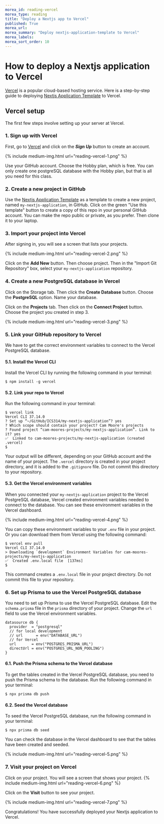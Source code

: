 ```yaml
---
morea_id: reading-vercel
morea_type: reading
title: "Deploy a Nextjs app to Vercel"
published: True
morea_url:
morea_summary: "Deploy nextjs-application-template to Vercel"
morea_labels:
morea_sort_order: 10
---
```


# How to deploy a Nextjs application to Vercel

[Vercel](https://vercel.com/) is a popular cloud-based hosting service.  Here is a step-by-step guide to deploying [Nextjs Application Template](https://ics-software-engineering.github.io/nextjs-application-template/) to Vercel.

## Vercel setup

The first few steps involve setting up your server at Vercel.

### 1. Sign up with Vercel

First, go to [Vercel](https://vercel.com/) and click on the _**Sign Up**_ button to create an account.

{% include medium-img.html url="reading-vercel-1.png" %}

Use your GitHub account. Choose the Hobby plan, which is free. You can only create one postgreSQL database with the Hobby plan, but that is all you need for this class.

### 2. Create a new project in GitHub

Use the [Nextjs Application Template](https://github.com/ics-software-engineering/nextjs-application-template) as a template to create a new project, named `my-nextjs-application`, in GitHub.  Click on the green "Use this template" button to create a copy of this repo in your personal GitHub account. You can make the repo public or private, as you prefer. Then clone it to your laptop.

### 3. Import your project into Vercel

After signing in, you will see a screen that lists your projects. 

{% include medium-img.html url="reading-vercel-2.png" %}

Click on the **Add New** button. Then choose project. Then in the "Import Git Repository" box, select your `my-nextjs-application` repository. 

### 4. Create a new PostgreSQL database in Vercel

Click on the Storage tab. Then click the **Create Database** button. Choose the **PostgreSQL** option. Name your database.

Click on the **Projects** tab. Then click on the **Connect Project** button. Choose the project you created in step 3.

{% include medium-img.html url="reading-vercel-3.png" %}

### 5. Link your GitHub repository to Vercel

We have to get the correct environment variables to connect to the Vercel PostgreSQL database.

#### 5.1. Install the Vercel CLI

Install the Vercel CLI by running the following command in your terminal:

```
$ npm install -g vercel
```

#### 5.2. Link your repo to Vercel

Run the following command in your terminal:

```
$ vercel link
Vercel CLI 37.14.0
? Set up “~/GitHub/ICS314/my-nextjs-application”? yes
? Which scope should contain your project? Cam Moore's projects
? Found project “cam-moores-projects/my-nextjs-application”. Link to it? yes
✅  Linked to cam-moores-projects/my-nextjs-application (created .vercel)
$                         
```

Your output will be different, depending on your GitHub account and the name of your project. The `.vercel` directory is created in your project directory, and it is added to the `.gitignore` file. Do not commit this directory to your repository.

#### 5.3. Get the Vercel environment variables

When you connected your `my-nextjs-application` project to the Vercel PostgreSQL database, Vercel created environment variables needed to connect to the database. You can see these environment variables in the Vercel dashboard.

{% include medium-img.html url="reading-vercel-4.png" %}

You can copy these environment variables to your `.env` file in your project. Or you can download them from Vercel using the following command:

```
$ vercel env pull
Vercel CLI 37.14.0
> Downloading `development` Environment Variables for cam-moores-projects/my-nextjs-application
✅  Created .env.local file  [137ms]
$
```

This command creates a `.env.local` file in your project directory. Do not commit this file to your repository.

### 6. Set up Prisma to use the Vercel PostgreSQL database

You need to set up Prisma to use the Vercel PostgreSQL database. Edit the `schema.prisma` file in the `prisma` directory of your project. Change the `url` field to use the Vercel environment variables.

```prisma
datasource db {
  provider  = "postgresql"
  // for local development
  // url      = env("DATABASE_URL")
  // for Vercel
  url       = env("POSTGRES_PRISMA_URL")
  directUrl = env("POSTGRES_URL_NON_POOLING")
}
```

#### 6.1. Push the Prisma schema to the Vercel database

To get the tables created in the Vercel PostgreSQL database, you need to push the Prisma schema to the database. Run the following command in your terminal:

```
$ npx prisma db push
```

#### 6.2. Seed the Vercel database

To seed the Vercel PostgreSQL database, run the following command in your terminal:

```
$ npx prisma db seed
```

You can check the database in the Vercel dashboard to see that the tables have been created and seeded.

{% include medium-img.html url="reading-vercel-5.png" %}

### 7. Visit your project on Vercel

Click on your project. You will see a screen that shows your project. 
{% include medium-img.html url="reading-vercel-6.png" %}

Click on the **Visit** button to see your project.

{% include medium-img.html url="reading-vercel-7.png" %}

Congratulations! You have successfully deployed your Nextjs application to Vercel.
